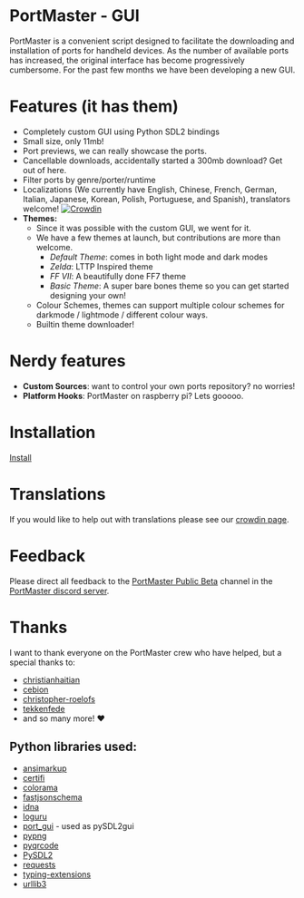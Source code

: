 # PortMaster - GUI

PortMaster is a convenient script designed to facilitate the downloading and installation of ports for handheld devices. As the number of available ports has increased, the original interface has become progressively cumbersome. For the past few months we have been developing a new GUI.

# Features (it has them)

- Completely custom GUI using Python SDL2 bindings
- Small size, only 11mb!
- Port previews, we can really showcase the ports.
- Cancellable downloads, accidentally started a 300mb download? Get out of here.
- Filter ports by genre/porter/runtime
- Localizations (We currently have English, Chinese, French, German, Italian, Japanese, Korean, Polish, Portuguese, and Spanish), translators welcome! [![Crowdin](https://badges.crowdin.net/portmaster/localized.svg)](https://crowdin.com/project/portmaster)
- **Themes:**
  - Since it was possible with the custom GUI, we went for it.
  - We have a few themes at launch, but contributions are more than welcome.
    - *Default Theme*: comes in both light mode and dark modes
    - *Zelda*: LTTP Inspired theme
    - *FF VII*: A beautifully done FF7 theme
    - *Basic Theme*: A super bare bones theme so you can get started designing your own!
  - Colour Schemes, themes can support multiple colour schemes for darkmode / lightmode / different colour ways.
  - Builtin theme downloader!

# Nerdy features

- **Custom Sources**: want to control your own ports repository? no worries!
- **Platform Hooks**: PortMaster on raspberry pi? Lets gooooo.

# Installation

[Install](https://portmaster.games/installation.html)

# Translations

If you would like to help out with translations please see our [crowdin page](https://crowdin.com/project/portmaster).

# Feedback

Please direct all feedback to the [PortMaster Public Beta](https://discord.com/channels/1122861252088172575/1144846802701520997) channel in the [PortMaster discord server](https://discord.gg/SbVcUM4qFp).


# Thanks

I want to thank everyone on the PortMaster crew who have helped, but a special thanks to:

- [christianhaitian](https://github.com/christianhaitian)
- [cebion](https://github.com/cebion)
- [christopher-roelofs](https://github.com/christopher-roelofs)
- [tekkenfede](https://github.com/tekkenfede)
- and so many more! :heart:

## Python libraries used:

- [ansimarkup][ansimarkup]
- [certifi][certifi]
- [colorama][colorama]
- [fastjsonschema][fastjsonschema]
- [idna][idna]
- [loguru][loguru]
- [port_gui][port_gui] - used as pySDL2gui
- [pypng][pypng]
- [pyqrcode][pyqrcode]
- [PySDL2][pysdl2]
- [requests][requests]
- [typing-extensions][typing_extensions]
- [urllib3][urllib3]


[PortMaster]: https://github.com/christianhaitian/PortMaster
[GitHubRepoV1]: https://github.com/kloptops/harbourmaster/tree/main/tools

[example_json]: https://github.com/kloptops/harbourmaster/blob/main/data/example.port.json
[port_html]: https://kloptops.github.io/harbourmaster/port.html
[known_ports]: https://github.com/kloptops/harbourmaster/tree/main/known-ports

[ansimarkup]: https://pypi.org/project/ansimarkup/
[certifi]: https://pypi.org/project/certifi/
[colorama]: https://pypi.org/project/colorama/
[fastjsonschema]: https://pypi.org/project/fastjsonschema/
[idna]: https://pypi.org/project/idna/
[loguru]: https://pypi.org/project/loguru/
[port_gui]: https://github.com/mcpalmer1980/port_gui
[pypng]: https://pypi.org/project/pypng/
[pyqrcode]: https://pypi.org/project/qrcode/
[pysdl2]: https://pypi.org/project/PySDL2/
[requests]: https://pypi.org/project/requests/
[typing_extensions]: https://pypi.org/project/typing-extensions/
[urllib3]: https://pypi.org/project/urllib3/
